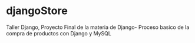 # djangoStore
Taller Django, Proyecto Final de la materia de Django- Proceso basico de la compra de productos con Django y MySQL
  
